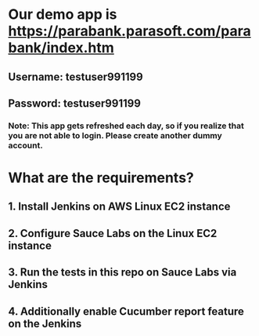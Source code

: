 # Our demo app is https://parabank.parasoft.com/parabank/index.htm
## Username: testuser991199
## Password: testuser991199
### Note: This app gets refreshed each day, so if you realize that you are not able to login. Please create another dummy account.

# What are the requirements?
## 1. Install Jenkins on AWS Linux EC2 instance
## 2. Configure Sauce Labs on the Linux EC2 instance
## 3. Run the tests in this repo on Sauce Labs via Jenkins
## 4. Additionally enable Cucumber report feature on the Jenkins
